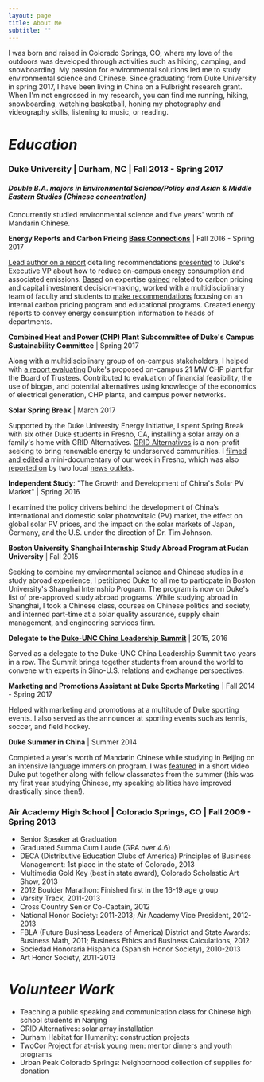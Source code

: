 ```yaml
---
layout: page
title: About Me
subtitle: ""
---
```

I was born and raised in Colorado Springs, CO, where my love of the outdoors was developed through activities such as hiking, camping, and snowboarding. My passion for environmental solutions led me to study environmental science and Chinese. Since graduating from Duke University in spring 2017, I have been living in China on a Fulbright research grant. When I'm not engrossed in my research, you can find me running, hiking, snowboarding, watching basketball, honing my photography and videography skills, listening to music, or reading.

# *Education*

### Duke University | Durham, NC | Fall 2013 - Spring 2017 
#### _Double B.A. majors in Environmental Science/Policy and Asian & Middle Eastern Studies (Chinese concentration)_ 
Concurrently studied environmental science and five years' worth of Mandarin Chinese.

**Energy Reports and Carbon Pricing [Bass Connections](https://bassconnections.duke.edu/project-teams/developing-departmental-energy-reports-and-carbon-pricing-program-duke-university-2016)** | Fall 2016 - Spring 2017

[Lead author on a report](https://bassconnections.duke.edu/sites/default/files/documents/duke-university-carbon-policy-road-to-2024.pdf) detailing recommendations [presented](https://bassconnections.duke.edu/sites/default/files/documents/carbon-pricing-final-presentation.pdf) to Duke's Executive VP about how to reduce on-campus energy consumption and associated emissions. [Based](https://bassconnections.duke.edu/about/news/endless-pursuit-equity) on expertise [gained](http://dukebassconnections.tumblr.com/post/160451499263/samuel-corwin) related to carbon pricing and capital investment decision-making, worked with a multidisciplinary team of faculty and students to [make recommendations](https://bassconnections.duke.edu/sites/default/files/documents/energy-reporting-carbon-pricing-duke-poster.pdf) focusing on an internal carbon pricing program and educational programs. Created energy reports to convey energy consumption information to heads of departments. 

**Combined Heat and Power (CHP) Plant Subcommittee of Duke's Campus Sustainability Committee** | Spring 2017

Along with a multidisciplinary group of on-campus stakeholders, I helped with [a report evaluating](https://sustainability.duke.edu/sites/default/files/chpsubcommitteereport.pdf) Duke's proposed on-campus 21 MW CHP plant for the Board of Trustees. Contributed to evaluation of financial feasibility, the use of biogas, and potential alternatives using knowledge of the economics of electrical generation, CHP plants, and campus power networks.

**Solar Spring Break** | March 2017

Supported by the Duke University Energy Initiative, I spent Spring Break with six other Duke students in Fresno, CA, installing a solar array on a family's home with GRID Alternatives. [GRID Alternatives](https://gridalternatives.org/) is a non-profit seeking to bring renewable energy to underserved communities. I [filmed and edited](https://www.youtube.com/watch?v=Spp3ySOloGU) a mini-documentary of our week in Fresno, which was also [reported on](http://abc30.com/society/students-spend-spring-break-installing-solar-panels-for-fresno-families/1806361/) by two local [news outlets](http://www.yourcentralvalley.com/news/duke-university-students-spend-spring-break-in-fresno-installing-solar-panels-to-low-income-family/674345469).

**Independent Study**: "The Growth and Development of China's Solar PV Market" | Spring 2016

I examined the policy drivers behind the development of China’s international and domestic solar photovoltaic (PV) market, the effect on global solar PV prices, and the impact on the solar markets of Japan, Germany, and the U.S. under the direction of Dr. Tim Johnson.

**Boston University Shanghai Internship Study Abroad Program at Fudan University** | Fall 2015

Seeking to combine my environmental science and Chinese studies in a study abroad experience, I petitioned Duke to all me to particpate in Boston University's Shanghai Internship Program. The program is now on Duke's list of pre-approved study abroad programs. While studying abroad in Shanghai, I took a Chinese class, courses on Chinese politics and society, and interned part-time at a solar quality assurance, supply chain management, and engineering services firm.

**Delegate to the [Duke-UNC China Leadership Summit](https://www.dukeunccls.com/)** | 2015, 2016

Served as a delegate to the Duke-UNC China Leadership Summit two years in a row. The Summit brings together students from around the world to convene with experts in Sino-U.S. relations and exchange perspectives.

**Marketing and Promotions Assistant at Duke Sports Marketing** | Fall 2014 - Spring 2017

Helped with marketing and promotions at a multitude of Duke sporting events. I also served as the announcer at sporting events such as tennis, soccer, and field hockey.

**Duke Summer in China** | Summer 2014

Completed a year's worth of Mandarin Chinese while studying in Beijing on an intensive language immersion program. I was [featured](https://www.youtube.com/watch?v=-Y27Ui5NA4A) in a short video Duke put together along with fellow classmates from the summer (this was my first year studying Chinese, my speaking abilities have improved drastically since then!). 

### Air Academy High School | Colorado Springs, CO | Fall 2009 - Spring 2013
* Senior Speaker at Graduation
* Graduated Summa Cum Laude (GPA over 4.6)
* DECA (Distributive Education Clubs of America) Principles of Business Management: 1st place in the state of Colorado, 2013
* Multimedia Gold Key (best in state award), Colorado Scholastic Art Show, 2013
* 2012 Boulder Marathon: Finished first in the 16-19 age group
* Varsity Track, 2011-2013
* Cross Country Senior Co-Captain, 2012
* National Honor Society: 2011-2013; Air Academy Vice President, 2012-2013
* FBLA (Future Business Leaders of America) District and State Awards: Business Math, 2011; Business Ethics and Business Calculations, 2012
* Sociedad Honoraria Hispanica (Spanish Honor Society), 2010-2013
* Art Honor Society, 2011-2013

# *Volunteer Work*
* Teaching a public speaking and communication class for Chinese high school students in Nanjing
* GRID Alternatives: solar array installation
* Durham Habitat for Humanity: construction projects
* TwoCor Project for at-risk young men: mentor dinners and youth programs
* Urban Peak Colorado Springs: Neighborhood collection of supplies for donation 

